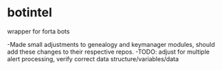 # botintel
wrapper for forta bots

-Made small adjustments to genealogy and keymanager modules, should add these changes to their respective repos. 
-TODO: adjust for multiple alert processing, verify correct data structure/variables/data
